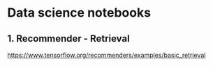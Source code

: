 # Data science notebooks

## 1. Recommender - Retrieval
https://www.tensorflow.org/recommenders/examples/basic_retrieval


